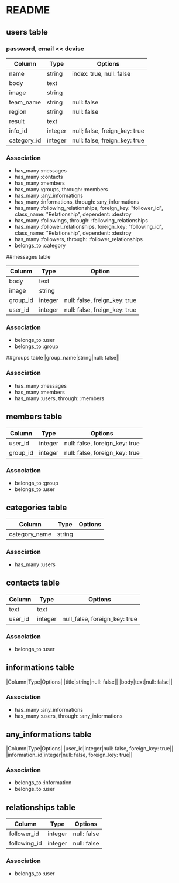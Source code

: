 # README

## users table

### password, email << devise

|Column|Type|Options|
|------|----|-------|
|name|string|index: true, null: false||
|body|text||
|image|string||
|team_name|string|null: false||
|region|string|null: false||
|result|text||
|info_id|integer|null; false, freign_key: true||
|category_id|integer|null: false, freign_key: true||

### Association
- has_many    :messages
- has_many    :contacts
- has_many    :members
- has_many    :groups, through: :members
- has_many    :any_informations
- has_many    :informations, through: :any_informations
- has_many    :following_relationships, foreign_key: "follower_id", class_name: "Relationship", dependent: :destroy
- has_many    :followings, through: :following_relationships
- has_many    :follower_relationships, foreign_key: "following_id", class_name: "Relationship", dependent: :destroy
- has_many    :followers, through: :follower_relationships
- belongs_to  :category



##messages table

|Colunm|Type|Option|
|------|----|------|
|body|text||
|image|string||
|group_id|integer|null: false, freign_key: true||
|user_id|integer|null: false, freign_key: true||

### Association
- belongs_to :user
- belongs_to :group

##groups table
|group_name|string|null: false||

### Association
- has_many :messages
- has_many :members
- has_many :users, through: :members

## members table

|Column|Type|Options|
|------|----|-------|
|user_id|integer|null: false, foreign_key: true||
|group_id|integer|null: false, foreign_key: true||

### Association
- belongs_to :group
- belongs_to :user

## categories table

|Column|Type|Options|
|------|----|-------|
|category_name|string||

### Association
- has_many :users

## contacts table
|Column|Type|Options|
|------|----|-------|
|text|text|
|user_id|integer|null_false, foreign_key: true||

### Association
- belongs_to :user

## informations table
|Column|Type|Options|
|title|string|null: false||
|body|text|null: false||

### Association
- has_many :any_informations
- has_many :users, through: :any_informations

## any_informations table
|Column|Type|Options|
|user_id|integer|null: false, foreign_key: true||
|information_id|integer|null: false, foreign_key: true||


### Association
- belongs_to :information
- belongs_to :user

## relationships table
|Column|Type|Options|
|------|----|-------|
|follower_id|integer|null: false||
|following_id|integer|null: false||

### Association
- belongs_to :user
